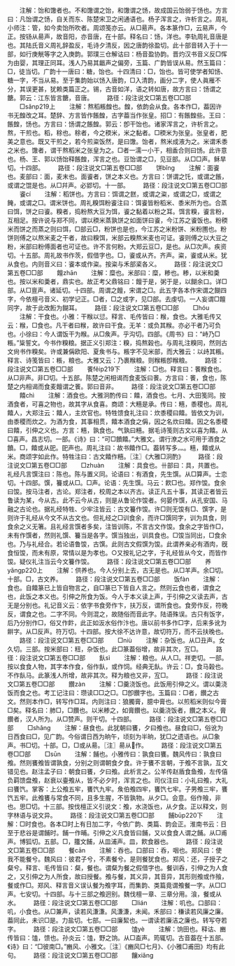<!-- { "loadSidebar": true } -->
　　注解：饴和馓者也。不和馓谓之饴，和馓谓之饧，故成国云饴弱于饧也。方言曰：凡饴谓之饧，自关而东、陈楚宋卫之闲通语也。杨子浑言之，许析言之。周礼小师注：管，如今卖饴所吹者。周颂笺亦云。从□昜声。各本篆作□，云易声，今正。按钖从昜声，故音阳，亦音唐，在十部。释名曰：饧，洋也。李轨周礼音唐是也。其陆氏音义周礼辞盈反，毛诗夕清反，因之唐韵徐盈切。此十部音转入于十一部，如行庚觥等字之入庚韵。郭璞三仓解诂曰：杨音盈协韵。晋灼汉书音义反□恽为由婴，其理正同耳。浅人乃易其龤声之偏旁，玉篇、广韵皆误从易。然玉篇曰：□，徒当切。广韵十一唐曰：糖，饴也。十四清曰：□，饴也。皆可使学者知饧、糖一字，不当从易。至于集韵始以饧入唐韵，□入清韵，画分二字，使人眞雁不分，其误更甚，犹赖类篇正之。锡，古音如洋，语之转如唐，故方言曰：饧谓之餹。郭云：江东皆言餹，音唐。
　　路径：段注说文□第五卷□□部
　　□sǎnp219上
　　注解：熬稻粻餭也。餭，依韵会从食。各本作□，葢因许书无餭改之耳。楚辞、方言皆作餦餭，古字葢当作张皇。招□：有餦餭些。王曰：餦餭，饧也。方言曰：饧谓之餦餭。郭云：卽干饴也。诸家浑言之，许析言之。熬，干煎也。稻，稌也。稌者，今之稬米，米之黏者。□稬米为张皇。张皇者，肥美之意也。既又干煎之，若今煎粢饭然，是曰馓。饴者，熬米成液为之。米谓禾黍之米也。馓者，谓干熬稻米之张皇为之。□者一濡一小干，相盉合则曰饧。此许意也。杨、王、郭以饧饴释餦餭，浑言之也。豆饴谓之□，见豆部。从□□声。稣旱切。十四部。
　　路径：段注说文□第五卷□□部
　　饼bǐnɡ
　　注解：面餈也。麦部曰：面，麦末也。面餈者，饼之本义也。方言曰：饼谓之饦，或谓之餦，或谓之馄是也。从□幷声。必郢切。十一部。
　　路径：段注说文□第五卷□□部
　　餈cí
　　注解：稻饼也。方言曰：饵谓之餻，或谓之粢，或谓之□，或谓之餣，或谓之□。谓米饼也。周礼糗饵粉餈注曰：饵餈皆粉稻米、黍米所为也。合蒸曰饵，饼之曰餈。糗者，捣粉熬大豆为饵，餈之黏着以粉之耳。饵言糗，餈言粉，互相足。按许说与郑不同，谓以稬米蒸孰饼之如面饼曰餈，今江苏之餈饭也。粉稬米而饼之而蒸之则曰饵，□部云□，粉饼也是也，今江苏之米粉饼、米粉圑也。粉饼则傅之以熬米麦之干者，故曰糗饵，米部云糗熬米麦也可证。餈则傅之以大豆之粉，米部曰粉傅面者也可证也。许不言何粉。大郑云豆□，是也。从□次声。疾资切。十五部。周礼故书作茨，假借字也。□，餈或从齐。齐声。粢，餈或从米。犹从食也。内则音义曰：餈本或作粢。按粢与禾部秶各义。
　　路径：段注说文□第五卷□□部
　　饘zhān
　　注解：糜也。米部曰：糜，糁也。糁，以米和羮也。按以米和羮者，鼎实也。故正考父鼎铭曰：饘于是，粥于是，以餬余口。详□部。从□亶声。诸延切。十四部。周谓之饘，宋谓之□。此五字各本作宋谓之餬四字，今依檀弓音义、初学记正。□者，□之或字，见□部。去虔切。一人妄谓□饘同字，故于此改餰为餬耳。
　　路径：段注说文□第五卷□□部
　　□hóu
　　注解：干食也。小雅：干糇以愆。释言、毛传皆曰：糇，食也。大雅毛传又云：糇，□食也。凡干者曰糇，故许曰干食。无羊：或负其糇。亦必干者乃可负也。小徐曰：今人谓饭干为糇。从□矦声。乎沟切。四部。《周书》曰：“峙乃□粻。”粊誓文。今书作糗粮。据正义引郑注：糗，捣熬榖也。与周礼注糗同，然则古文尙书作糗矣。许或兼偁欧阳、夏矦书与。粻字不见米部，而大雅云：以歭其粻。释言、诗笺皆曰：粻，粮也。大雅又云：乃裹糇粮。则糇粻卽糇粮。
　　路径：段注说文□第五卷□□部
　　餥fěip219下
　　注解：□也。释言曰：餥糇食也。从□非声。非□切。十五部。陈楚之闲相谒而食麦饭曰餥。方言曰：餥，食也，陈楚之内相谒而食麦饘谓之餥。郭曰音非。
　　路径：段注说文□第五卷□□部
　　饎chì
　　注解：酒食也。大雅泂酌传曰：饎，酒食也。七月、大田笺同。按酒食者，可喜之物也，故其字从食喜。商颂：大糦是承。传曰：糦，黍稷也。周礼饎人，大郑注云：饎人，主炊官也。特牲馈食礼注曰：炊黍稷曰饎。皆依文为训，由黍稷而炊之。为酒为食，其事相贯，饎本酒食之偁，因之名炊曰饎。因之名黍稷曰饎，引伸之义也。方言：糦，孰食也。气孰曰糦。据毛诗笺则古文以喜为饎。从□喜声。昌志切。一部。《诗》曰：“可□饙饎。”大雅文。谓行潦之水可用于酒食之饙。□，饎或从巸。巸声也。周礼注曰：故书饎作□。葢转写多灬。糦，饎或从米。商颂字如此作。特牲注曰：古文饎作糦。〖注〗《大雅□泂酌》
　　路径：段注说文□第五卷□□部
　　□zhuàn
　　注解：具食也。卄部曰：具，共置也。礼经凡言馔注曰：陈也。陈与置义同。论语曰：有酒食，先生馔。从□算声。士恋切。十四部。馔，籑或从□。□声。论语：先生馔。马云：飮□也。郑作馂。食余曰馂。按马注者，古论。郑注者，校周之本以齐古。读正凡五十事，其读正者皆云鲁读为某，今从古。此不云今从古，则是从鲁论作馂者。何晏作馔，从孔安国、马融之古论也。据礼经特牲、少牢注皆云：古文籑作馂。许□则无馂有□、馔字，是则许于礼经从今文不从古文也。但礼经之□训食余，而许□馔同字，训为具食，则食余之义无箸。且礼经言馔者多矣，注皆训陈，不言古文作馂。食余之字皆作□，未有作馔者，然则礼馔、籑当是各字。馔当独出，训具食也。□馂当同出，□食余也。乃与礼经合。若论语鲁馂，古馔。此则古文假馔为馂。此谓养亲必有酒肉，旣食恒馂，而未有原，常情以是为孝也。○又按礼记之字，于礼经皆从今文，而皆作馂。疑仪礼注当云今文籑作馂。
　　路径：段注说文□第五卷□□部
　　养yǎnɡp220上
　　注解：供养也。今人分别上去，古无是也。从□羊声。余□切。十部。□，古文养。
　　路径：段注说文□第五卷□□部
　　饭fàn
　　注解：食也。自饎篆已上皆自物言之，自□篆已下皆自人言之。然则云食也者，谓食之也，此饭之本义也。引伸之所食为饭。今人于本义读上声，于引伸之义读去声，古无是分别也。礼记音义云：依字书食旁作卞，扶万反，谓所食也。食旁作反，符晚反，谓食之也。二字不同。今则混之，故随俗而音此字。陆语殊误。古只有饭字，后乃分别作□，俗又作飰，此正如汳水俗作汴也。唐以前书多作□字，后来多讹为餠字。从□反声。符万切。十四部。按大徐不达许意，故切符万，而不云扶晚也。
　　路径：段注说文□第五卷□□部
　　□niù
　　注解：杂饭也。从□丑声。女久切。三部。按米部曰：粈，杂饭也。此□篆葢俗增，故非其次，宐□。
　　路径：段注说文□第五卷□□部
　　飤sì
　　注解：粮也。从人□。祥吏切。一部。按以食食人物，其字本作食，俗作飤，或作饲。经典无飤。许云：□，食马榖也。不作飤马。此篆浅人所增，故非其次。释为粮也又非，宐□。
　　路径：段注说文□第五卷□□部
　　饡zàn
　　注解：□羹浇饭也。此饭用引伸之义。谓以羮浇饭而食之也。考工记注曰：瓒读□□之□。□卽饡字也。玉篇曰：□者，饡之古文。然则本作□，转写作□耳。内则注曰：狼臅膏，臆中膏也。以煎稻米则似今膏□矣。释名曰：肺□，□饡也。以米糁之，如膏饡也。以羹浇饭者，饡之本义。膏饡者，汉人所为。从□赞声。则干切。十四部。
　　路径：段注说文□第五卷□□部
　　□shǎnɡ
　　注解：昼食也。此犹朝曰饔，夕曰飧也。昼食曰□，俗讹为日西食曰□，见广韵。今俗谓日西为晌午，顷刻为半晌，犹□之遗语也。从□象声。书□切。十部。□，□或从昜。〖注〗昜从作。
　　路径：段注说文□第五卷□□部
　　□sūn
　　注解：餔也。小雅传曰：孰食曰饔。魏风传曰：孰食曰飧。然则饔飧皆谓孰食，分别之则谓朝食夕食。许于饔不言朝，于飧不言孰，互文错见也。赵注孟子曰：朝食曰饔，夕曰飧。此析言之。公羊传赵盾食鱼飧，左传僖负羁馈盘飧，赵衰以壷飧从，皆不必夕时，浑言之也。司仪注曰：小礼曰飧，大礼曰饔饩。掌客：上公飧五牢，饔饩九牢。矦伯飧四牢，饔饩七牢。子男飧三牢，饔饩五牢。此飧饔与常食不同，且多生腥，不皆孰物。从夕□。会意。俗作飱，非也。思□切。十三部。按伐檀正义引说文：飧，水浇饭也，从夕食。正以释文，则字林语与说文异。
　　路径：段注说文□第五卷□□部
　　餔būp220下
　　注解：□时食也。各本□时上有日加二字，今依广韵、类篇、韵会正。淮南书云：日至于悲谷是谓餔时。餔一作晡。引伸之义凡食皆曰餔，又以食食人谓之餔。从□甫声。博狐切。五部。□，籒文餔，从皿浦声。皿，飮食器也。
　　路径：段注说文□第五卷□□部
　　餐cān
　　注解：吞也。口部曰：呑，咽也。郑风曰：使我不能餐兮。魏风曰：彼君子兮，不素餐兮。是则餐犹食也。郑风：还，子授子之粲兮。释言、毛传皆曰：粲，餐也。谓粲为餐之假借字也。餐训呑，引伸之为人食之，又引伸之为人所食，故曰授餐。飧与餐，其义异，其音异，其形则飧或作飱，餐或作□。郑风、释言音义误认餐为飧字耳，而集韵、类篇竟谓飧餐一字。从□□声。七安切。十四部。与十三部之飧迥别。魏伐檀一章、三章分用。湌，餐或从水。
　　路径：段注说文□第五卷□□部
　　□lián
　　注解：叽也。口部曰：叽，小食也。从□兼声，读若风溓溓。风溓溓，未闻。禾部曰：稴读若风廉之廉。葢同此，未识□是。力盐切。七部。一曰廉絜也。一谓读若廉洁之廉也。转写夺若字。
　　路径：段注说文□第五卷□□部
　　馌yè
　　注解：饷田也。释诂、豳传皆曰：馌，馈也。孙炎云：馌，野之饷。从□盇声。筠辄切。古音葢在十五部。《诗》曰：“□彼南□。”豳风、小雅文。〖注〗《豳风□七月》、《小雅□甫田》均有此句。
　　路径：段注说文□第五卷□□部
　　饟xiǎnɡ
